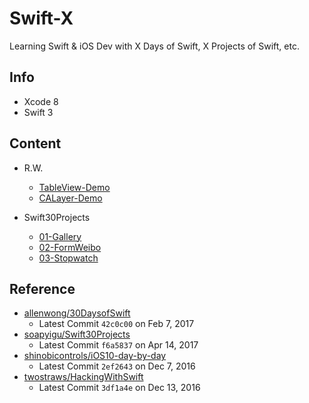 # Swift-X

Learning Swift &amp; iOS Dev with X Days of Swift, X Projects of Swift, etc.

## Info

- Xcode 8
- Swift 3

## Content

- R.W.
  - [TableView-Demo](RWVideoTutorial/TableView-Demo)
  - [CALayer-Demo](RWVideoTutorial/CALayer-Demo)

- Swift30Projects
  - [01-Gallery](Swift30Projects/01-Gallery)
  - [02-FormWeibo](Swift30Projects/02-FormWeibo)
  - [03-Stopwatch](Swift30Projects/03-Stopwatch])

## Reference

- [allenwong/30DaysofSwift](https://github.com/allenwong/30DaysofSwift)
  - Latest Commit `42c0c00` on Feb 7, 2017
- [soapyigu/Swift30Projects](https://github.com/soapyigu/Swift30Projects)
  - Latest Commit `f6a5837` on Apr 14, 2017
- [shinobicontrols/iOS10-day-by-day](https://github.com/shinobicontrols/iOS10-day-by-day)
  - Latest Commit `2ef2643` on Dec 7, 2016
- [twostraws/HackingWithSwift](https://github.com/twostraws/HackingWithSwift)
  - Latest Commit `3df1a4e` on Dec 13, 2016
